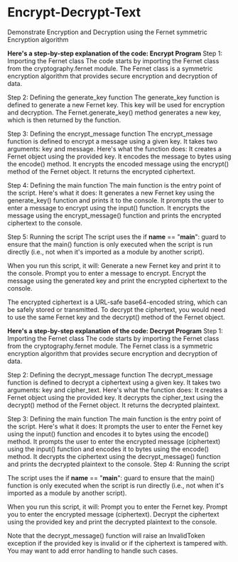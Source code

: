 # Encrypt-Decrypt-Text
Demonstrate Encryption and Decryption using the Fernet symmetric Encryption algorithm

**Here's a step-by-step explanation of the code: Encrypt Program**
Step 1: Importing the Fernet class
The code starts by importing the Fernet class from the cryptography.fernet module. The Fernet class is a symmetric encryption algorithm that provides secure encryption and decryption of data.

Step 2: Defining the generate_key function
The generate_key function is defined to generate a new Fernet key. This key will be used for encryption and decryption. The Fernet.generate_key() method generates a new key, which is then returned by the function.

Step 3: Defining the encrypt_message function
The encrypt_message function is defined to encrypt a message using a given key. It takes two arguments: key and message. Here's what the function does:
It creates a Fernet object using the provided key.
It encodes the message to bytes using the encode() method.
It encrypts the encoded message using the encrypt() method of the Fernet object.
It returns the encrypted ciphertext.

Step 4: Defining the main function
The main function is the entry point of the script. Here's what it does:
It generates a new Fernet key using the generate_key() function and prints it to the console.
It prompts the user to enter a message to encrypt using the input() function.
It encrypts the message using the encrypt_message() function and prints the encrypted ciphertext to the console.

Step 5: Running the script
The script uses the if __name__ == "__main__": guard to ensure that the main() function is only executed when the script is run directly (i.e., not when it's imported as a module by another script).

When you run this script, it will:
Generate a new Fernet key and print it to the console.
Prompt you to enter a message to encrypt.
Encrypt the message using the generated key and print the encrypted ciphertext to the console.

The encrypted ciphertext is a URL-safe base64-encoded string, which can be safely stored or transmitted. To decrypt the ciphertext, you would need to use the same Fernet key and the decrypt() method of the Fernet object.



**Here's a step-by-step explanation of the code: Decrypt Program**
Step 1: Importing the Fernet class
The code starts by importing the Fernet class from the cryptography.fernet module. The Fernet class is a symmetric encryption algorithm that provides secure encryption and decryption of data.

Step 2: Defining the decrypt_message function
The decrypt_message function is defined to decrypt a ciphertext using a given key. It takes two arguments: key and cipher_text. Here's what the function does:
It creates a Fernet object using the provided key.
It decrypts the cipher_text using the decrypt() method of the Fernet object.
It returns the decrypted plaintext.

Step 3: Defining the main function
The main function is the entry point of the script. Here's what it does:
It prompts the user to enter the Fernet key using the input() function and encodes it to bytes using the encode() method.
It prompts the user to enter the encrypted message (ciphertext) using the input() function and encodes it to bytes using the encode() method.
It decrypts the ciphertext using the decrypt_message() function and prints the decrypted plaintext to the console.
Step 4: Running the script

The script uses the if __name__ == "__main__": guard to ensure that the main() function is only executed when the script is run directly (i.e., not when it's imported as a module by another script).

When you run this script, it will:
Prompt you to enter the Fernet key.
Prompt you to enter the encrypted message (ciphertext).
Decrypt the ciphertext using the provided key and print the decrypted plaintext to the console.

Note that the decrypt_message() function will raise an InvalidToken exception if the provided key is invalid or if the ciphertext is tampered with. You may want to add error handling to handle such cases.
